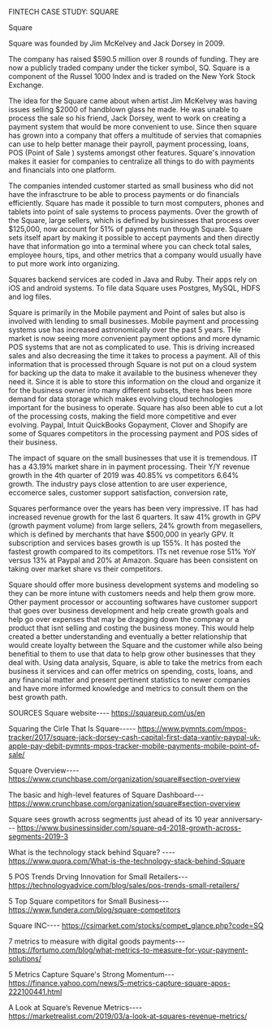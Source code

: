 FINTECH CASE STUDY: SQUARE      

Square

Square was founded by Jim McKelvey and Jack Dorsey in 2009.

The company has raised $590.5 million over 8 rounds of funding. They are now a publicly traded company under the ticker symbol, SQ. Square is a component of the Russel 1000 Index and is traded on the New York Stock Exchange. 

The idea for the Square came about when artist Jim McKelvey was having issues selling $2000 of handblown glass he made. He was unable to process the sale so his friend, Jack Dorsey, went to work on creating a payment system that would be more convenient to use. Since then square has grown into a company that offers a multitude of servies that comapnies can use to help better manage their payroll, payment processing, loans, POS (Point of Sale ) systems amongst other features. Square's innovation makes it easier for companies to centralize all things to do with payments and financials into one platform. 

The companies intended customer started as small business who did not have the infrasctrure to be able to process payments or do financials efficiently. Square has made it possible to turn most computers, phones and tablets into point of sale systems to process payments. Over the growth of the Square, large sellers, which is defined by businesses that process over $125,000, now account for 51% of payments run through Square. Square sets itself apart by making it possible to accept payments and then directly have that information go into a terminal where you can check total sales, employee hours, tips, and other metrics that a company would usually have to put more work into organizing. 

Squares backend services are coded in Java and Ruby. Their apps rely on iOS and android systems. To file data Square uses Postgres, MySQL, HDFS and log files. 

Square is primarily in the Mobile payment and Point of sales but also is involved with lending to small businesses. Mobile payment and processing systems use has increased astronomically over the past 5 years. THe market is now seeing more convenient payment options and more dynamic POS systems that are not as complicated to use. This is driving increased sales and also decreasing the time it takes to process a payment. All of this information that is processed through Square is not put on a cloud system for backing up the data to make it available to the business whenever they need it. Since it is able to store this information on the cloud and organize it for the business owner into many different subsets, there has been more demand for data storage which makes evolving cloud technologies important for the business to operate. Square has also been able to cut a lot of the processing costs, making the field more competitive and ever evolving. Paypal, Intuit QuickBooks Gopayment, Clover and Shopify are some of Squares competitors in the processing payment and POS sides of their business.

The impact of square on the small businesses that use it is tremendous. IT has a 43.19% market share in in payment processing. Their Y/Y revenue growth in the 4th quarter of 2019 was 40.85% vs competitors 6.64% growth. The industry pays close attention to are user experience, eccomerce sales, customer support satisfaction, conversion rate, 


Squares performance over the years has been very impressive. IT has had increased revenue growth for the last 6 quarters. It saw 41% growth in GPV (growth payment volume) from large sellers, 24% growth from megasellers, which is defined by merchants that have $500,000 in yearly GPV. It subscription and services bases growth is up 155%. It has posted the fastest growth compared to its competitors. ITs net revenue rose 51% YoY versus 13% at Paypal and 20% at Amazon. Square has been consistent on taking over market share vs their competitors. 

Square should offer more business development systems and modeling so they can be more intune with customers needs and help them grow more. Other payment processor or accounting softwares have customer support that goes over business development and help create growth goals and help go over expenses that may be dragging down the compnay or a product that isnt selling and costing the business money. This would help created a better understanding and eventually a better relationship that would create loyalty between the Square and the customer while also being benefitial to them to use that data to help grow other businesses that they deal with. Using data analysis, Square, is able to take the metrics from each business it services and can offer metrics on spending, costs, loans, and any financial matter and present pertinent statistics to newer companies and have more informed knowledge and metrics to consult them on the best growth path. 










SOURCES
Square website---- https://squareup.com/us/en

Squaring the Cirle That Is Square----- https://www.pymnts.com/mpos-tracker/2017/square-jack-dorsey-cash-capital-first-data-vantiv-paypal-uk-apple-pay-debit-pymnts-mpos-tracker-mobile-payments-mobile-point-of-sale/

Square Overview---- https://www.crunchbase.com/organization/square#section-overview

The basic and high-level features of Square Dashboard--- https://www.crunchbase.com/organization/square#section-overview

Square sees growth across segmentts just ahead of its 10 year anniversary--- https://www.businessinsider.com/square-q4-2018-growth-across-segments-2019-3

What is the technology stack behind Square? ---- https://www.quora.com/What-is-the-technology-stack-behind-Square

5 POS Trends Drving Innovation for Small Retailers--- https://technologyadvice.com/blog/sales/pos-trends-small-retailers/

5 Top Square competitors for Small Business--- https://www.fundera.com/blog/square-competitors

Square INC---- https://csimarket.com/stocks/compet_glance.php?code=SQ

7 metrics to measure with digital goods payments--- https://fortumo.com/blog/what-metrics-to-measure-for-your-payment-solutions/

5 Metrics Capture Square's Strong Momentum--- https://finance.yahoo.com/news/5-metrics-capture-square-apos-222100441.html

A Look at Square’s Revenue Metrics---- https://marketrealist.com/2019/03/a-look-at-squares-revenue-metrics/


